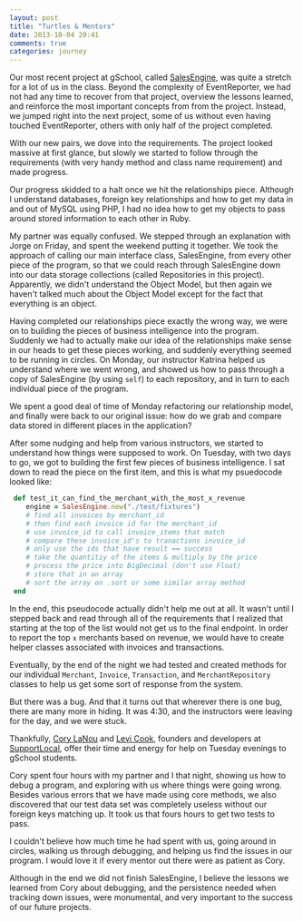 ```yaml
---
layout: post
title: "Turtles & Mentors"
date: 2013-10-04 20:41
comments: true
categories: journey
---
```

Our most recent project at gSchool, called [SalesEngine](http://tutorials.jumpstartlab.com/projects/sales_engine.html), was quite a stretch for a lot of us in the class. <!-- more --> Beyond the complexity of EventReporter, we had not had any time to recover from that project, overview the lessons learned, and reinforce the most important concepts from from the project. Instead, we jumped right into the next project, some of us without even having touched EventReporter, others with only half of the project completed.

With our new pairs, we dove into the requirements. The project looked massive at first glance, but slowly we started to follow through the requirements (with very handy method and class name requirement) and made progress.

Our progress skidded to a halt once we hit the relationships piece. Although I understand databases, foreign key relationships and how to get my data in and out of MySQL using PHP, I had no idea how to get my objects to pass around stored information to each other in Ruby.

My partner was equally confused. We stepped through an explanation with Jorge on Friday, and spent the weekend putting it together. We took the approach of calling our main interface class, SalesEngine, from every other piece of the program, so that we could reach through SalesEngine down into our data storage collections (called Repositories in this project). Apparently, we didn't understand the Object Model, but then again we haven't talked much about the Object Model except for the fact that everything is an object.

Having completed our relationships piece exactly the wrong way, we were on to building the pieces of business intelligence into the program. Suddenly we had to actually make our idea of the relationships make sense in our heads to get these pieces working, and suddenly everything seemed to be running in circles. On Monday, our instructor Katrina helped us understand where we went wrong, and showed us how to pass through a copy of SalesEngine (by using `self`) to each repository, and in turn to each individual piece of the program. 

We spent a good deal of time of Monday refactoring our relationship model, and finally were back to our original issue: how do we grab and compare data stored in different places in the application?

After some nudging and help from various instructors, we started to understand how things were supposed to work. On Tuesday, with two days to go, we got to building the first few pieces of business intelligence. I sat down to read the piece on the first item, and this is what my psuedocode looked like: 

``` ruby
 def test_it_can_find_the_merchant_with_the_most_x_revenue
    engine = SalesEngine.new("./test/fixtures")
    # find all invoices by merchant_id
    # then find each invoice id for the merchant_id
    # use invoice_id to call invoice_items that match
    # compare these invoice_id's to tranactions invoice_id 
    # only use the ids that have result == success
    # take the quantitiy of the items & multiply by the price
    # process the price into BigDecimal (don't use Float)
    # store that in an array
    # sort the array on .sort or some similar array method
 end 
```

In the end, this pseudocode actually didn't help me out at all. It wasn't until I stepped back and read through
all of the requirements that I realized that starting at the top of the list would not get us to the final endpoint. In order to report the top `x` merchants based on revenue, we would have to create helper classes associated with invoices and transactions. 

Eventually, by the end of the night we had tested and created methods for our individual `Merchant`, `Invoice`, `Transaction`, and `MerchantRepository` classes to help us get some sort of response from the system.

But there was a bug. And that it turns out that wherever there is one bug, there are many more in hiding. It was 4:30, and the instructors were leaving for the day, and we were stuck. 

Thankfully, [Cory LaNou](https://twitter.com/corylanou) and [Levi Cook](https://twitter.com/levicook), founders and developers at [SupportLocal](http://www.supportlocal.com/), offer their time and energy for help on Tuesday evenings to gSchool students. 

Cory spent four hours with my partner and I that night, showing us how to debug a program, and exploring with us where things were going wrong. Besides various errors that we have made using core methods, we also discovered that our test data set was completely useless without our foreign keys matching up. It took us that fours hours to get two tests to pass.

I couldn't believe how much time he had spent with us, going around in circles, walking us through debugging, and helping us find the issues in our program. I would love it if every mentor out there were as patient as Cory.

Although in the end we did not finish SalesEngine, I believe the lessons we learned from Cory about debugging, and the persistence needed when tracking down issues, were monumental, and very important to the success of our future projects.